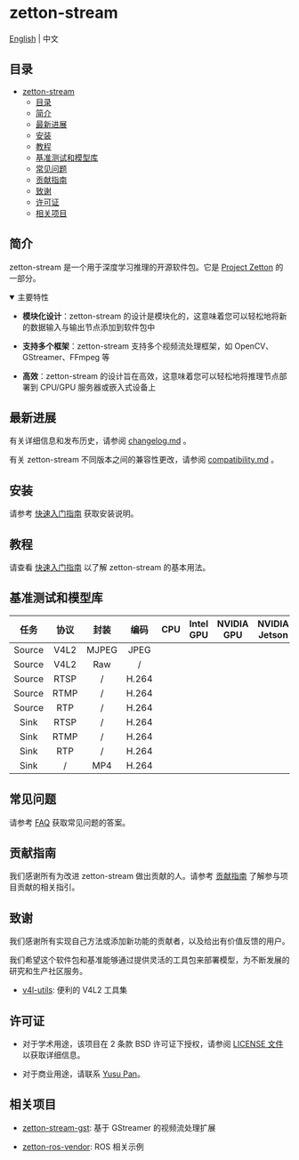 # zetton-stream

[English](README.md) | 中文

## 目录

- [zetton-stream](#zetton-stream)
  - [目录](#目录)
  - [简介](#简介)
  - [最新进展](#最新进展)
  - [安装](#安装)
  - [教程](#教程)
  - [基准测试和模型库](#基准测试和模型库)
  - [常见问题](#常见问题)
  - [贡献指南](#贡献指南)
  - [致谢](#致谢)
  - [许可证](#许可证)
  - [相关项目](#相关项目)

## 简介

zetton-stream 是一个用于深度学习推理的开源软件包。它是 [Project Zetton](https://github.com/project-zetton) 的一部分。

<details open>
<summary>主要特性</summary>

- **模块化设计**：zetton-stream 的设计是模块化的，这意味着您可以轻松地将新的数据输入与输出节点添加到软件包中

- **支持多个框架**：zetton-stream 支持多个视频流处理框架，如 OpenCV、GStreamer、FFmpeg 等

- **高效**：zetton-stream 的设计旨在高效，这意味着您可以轻松地将推理节点部署到 CPU/GPU 服务器或嵌入式设备上

</details>

## 最新进展

有关详细信息和发布历史，请参阅 [changelog.md](docs/zh_CN/changelog.md) 。

有关 zetton-stream 不同版本之间的兼容性更改，请参阅 [compatibility.md](docs/zh_CN/compatibility.md) 。

## 安装

请参考 [快速入门指南](docs/zh_CN/get_started.md) 获取安装说明。

## 教程

请查看 [快速入门指南](docs/zh_CN/get_started.md) 以了解 zetton-stream 的基本用法。

## 基准测试和模型库

|  任务  | 协议  | 封装  | 编码  |  CPU  | Intel GPU | NVIDIA GPU | NVIDIA Jetson | Rockchip |
| :----: | :---: | :---: | :---: | :---: | :-------: | :--------: | :-----------: | :------: |
| Source | V4L2  | MJPEG | JPEG  |       |           |            |               |          |
| Source | V4L2  |  Raw  |   /   |       |           |            |               |          |
| Source | RTSP  |   /   | H.264 |       |           |            |               |          |
| Source | RTMP  |   /   | H.264 |       |           |            |               |          |
| Source |  RTP  |   /   | H.264 |       |           |            |               |          |
|  Sink  | RTSP  |   /   | H.264 |       |           |            |               |          |
|  Sink  | RTMP  |   /   | H.264 |       |           |            |               |          |
|  Sink  |  RTP  |   /   | H.264 |       |           |            |               |          |
|  Sink  |   /   |  MP4  | H.264 |       |           |            |               |          |

## 常见问题

请参考 [FAQ](docs/zh_CN/faq.md) 获取常见问题的答案。

## 贡献指南

我们感谢所有为改进 zetton-stream 做出贡献的人。请参考 [贡献指南](.github/CONTRIBUTING.md) 了解参与项目贡献的相关指引。

## 致谢

我们感谢所有实现自己方法或添加新功能的贡献者，以及给出有价值反馈的用户。

我们希望这个软件包和基准能够通过提供灵活的工具包来部署模型，为不断发展的研究和生产社区服务。

- [v4l-utils](https://git.linuxtv.org/v4l-utils.git): 便利的 V4L2 工具集

## 许可证

- 对于学术用途，该项目在 2 条款 BSD 许可证下授权，请参阅 [LICENSE 文件](LICENSE) 以获取详细信息。

- 对于商业用途，请联系 [Yusu Pan](mailto:xxdsox@gmail.com)。

## 相关项目

- [zetton-stream-gst](https://github.com/project-zetton/zetton-stream-gst): 基于 GStreamer 的视频流处理扩展

- [zetton-ros-vendor](https://github.com/project-zetton/zetton-ros-vendor): ROS 相关示例
